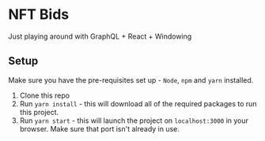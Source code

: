 # NFT Bids
Just playing around with GraphQL + React + Windowing
## Setup
Make sure you have the pre-requisites set up - `Node`, `npm` and `yarn` installed. 
1. Clone this repo
2. Run `yarn install` - this will download all of the required packages to run this project. 
3. Run `yarn start` - this will launch the project on `localhost:3000` in your browser. Make sure that port isn't already in use.



